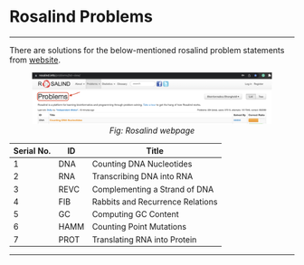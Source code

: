 <!-- This is README.md for Rosalind related problem statements -->
# Rosalind Problems

------------

There are solutions for the below-mentioned rosalind problem statements from [website](https://rosalind.info/problems/list-view/).

<figure>
<img src="rosalind.png">
<figcaption align = "center"><i>Fig: Rosalind webpage</i></figcaption>
</figure>


| Serial No. | ID | Title |
|------------|-------------|----------|
| 1 | DNA | 	Counting DNA Nucleotides
| 2 | RNA | 	Transcribing DNA into RNA
| 3 | REVC | 	Complementing a Strand of DNA
| 4 | FIB | 	Rabbits and Recurrence Relations
| 5 | GC | 	Computing GC Content
| 6 | HAMM | 	Counting Point Mutations
| 7 | PROT | 	Translating RNA into Protein

--------------
